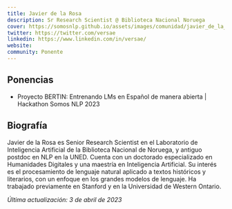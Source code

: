 ```yaml
---
title: Javier de la Rosa
description: Sr Research Scientist @ Biblioteca Nacional Noruega
cover: https://somosnlp.github.io/assets/images/comunidad/javier_de_la_rosa.jpg
twitter: https://twitter.com/versae
linkedin: https://www.linkedin.com/in/versae/
website: 
community: Ponente
---
```


## Ponencias

- Proyecto BERTIN: Entrenando LMs en Español de manera abierta | Hackathon Somos NLP 2023

## Biografía

Javier de la Rosa es Senior Research Scientist en el Laboratorio de Inteligencia Artificial de la Biblioteca Nacional de Noruega, y antiguo postdoc en NLP en la UNED. Cuenta con un doctorado especializado en Humanidades Digitales y una maestría en Inteligencia Artificial. Su interés es el procesamiento de lenguaje natural aplicado a textos históricos y literarios, con un enfoque en los grandes modelos de lenguaje. Ha trabajado previamente en Stanford y en la Universidad de Western Ontario.

*Última actualización: 3 de abril de 2023*
